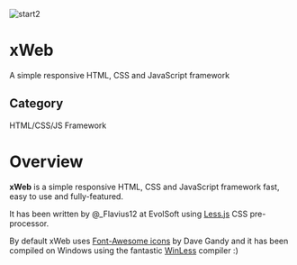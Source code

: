 ![start2](https://cloud.githubusercontent.com/assets/10303538/6315586/9463fa5c-ba06-11e4-8f30-ce7d8219c27d.png)

# xWeb
A simple responsive HTML, CSS and JavaScript framework

## Category

HTML/CSS/JS Framework

# Overview

**xWeb** is a simple responsive HTML, CSS and JavaScript framework fast, easy to use and fully-featured.

It has been written by @_Flavius12 at EvolSoft using [Less.js](http://lesscss.org/) CSS pre-processor.

By default xWeb uses [Font-Awesome icons](http://fontawesome.io) by Dave Gandy and it has been compiled on Windows using the fantastic [WinLess](http://winless.org/) compiler :)

